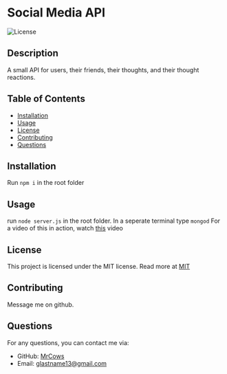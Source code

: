 # Social Media API

![License](https://img.shields.io/badge/license-MIT-blue.svg)

## Description
A small API for users, their friends, their thoughts, and their thought reactions.

## Table of Contents
- [Installation](#installation)
- [Usage](#usage)
- [License](#license)
- [Contributing](#contributing)
- [Questions](#questions)

## Installation
Run `npm i` in the root folder

## Usage
run `node server.js` in the root folder. 
In a seperate terminal type `mongod`
For a video of this in action, watch [this](https://drive.google.com/file/d/1eGHpgYhTuRN5Ph6U8T0Yhalk7wJRrd4a/view) video

## License

This project is licensed under the MIT license. Read more at [MIT](https://opensource.org/licenses/MIT)

## Contributing
Message me on github.

## Questions
For any questions, you can contact me via:
- GitHub: [MrCows](https://github.com/MrCows)
- Email: glastname13@gmail.com
